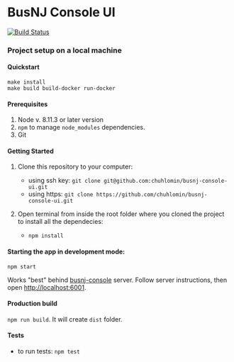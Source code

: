 # BusNJ Console UI

[![Build Status](https://ci.chuhlomin.com/api/badges/chuhlomin/busnj-console-ui/status.svg)](https://ci.chuhlomin.net/chuhlomin/busnj-console-ui)

### Project setup on a local machine

#### Quickstart

```
make install
make build build-docker run-docker
```

#### Prerequisites
1. Node v. 8.11.3 or later version 
2. `npm` to manage `node_modules` dependencies.
3. Git

#### Getting Started
1. Clone this repository to your computer:
   * using ssh key: `git clone git@github.com:chuhlomin/busnj-console-ui.git`
   * using https: `git clone https://github.com/chuhlomin/busnj-console-ui.git`

2. Open terminal from inside the root folder where you cloned the project to install all the dependecies:
   * `npm install`

#### Starting the app in development mode:
`npm start`

Works "best" behind [busnj-console](https://github.com/chuhlomin/busnj-console) server.
Follow server instructions, then open [http://localhost:6001](http://localhost:6001).

#### Production build
`npm run build`. It will create `dist` folder.

#### Tests
* to run tests: `npm test`
